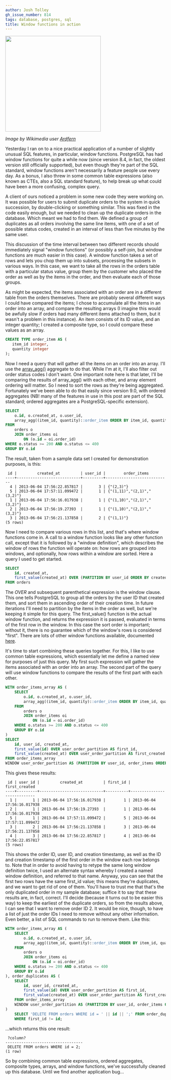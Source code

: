 ```yaml
---
author: Josh Tolley
gh_issue_number: 814
tags: database, postgres, sql
title: Window functions in action
---
```




<a href="https://commons.wikimedia.org/wiki/File:Window_boxes,_Derry,_August_2009.JPG" imageanchor="1"><img border="0" src="/blog/2013/06/05/window-functions-in-action/image-0.jpeg" width="300"/></a>

*Image by Wikimedia user [Ardfern](https://commons.wikimedia.org/wiki/User:Ardfern)*

Yesterday I ran on to a nice practical application of a number of slightly unusual SQL features, in particular, window functions. PostgreSQL has had window functions for quite a while now (since version 8.4, in fact, the oldest version still officially supported), but even though they're part of the SQL standard, window functions aren't necessarily a feature people use every day. As a bonus, I also threw in some common table expressions (also known as CTEs, also a SQL standard feature), to help break up what could have been a more confusing, complex query.

A client of ours noticed a problem in some new code they were working on. It was possible for users to submit duplicate orders to the system in quick succession, by double-clicking or something similar. This was fixed in the code easily enough, but we needed to clean up the duplicate orders in the database. Which meant we had to find them. We defined a group of duplicates as all orders involving the same line items, with one of a set of possible status codes, created in an interval of less than five minutes by the same user.

This discussion of the time interval between two different records should immediately signal "window functions" (or possibly a self-join, but window functions are much easier in this case). A window function takes a set of rows and lets you chop them up into subsets, processing the subsets in various ways. In this case, we want to take all the rows in the orders table with a particular status value, group them by the customer who placed the order as well as by the items in the order, and then evaluate each of those groups.

As might be expected, the items associated with an order are in a different table from the orders themselves. There are probably several different ways I could have compared the items; I chose to accumulate all the items in an order into an array, and compare the resulting arrays (I imagine this would be awfully slow if orders had many different items attached to them, but it wasn't a problem in this instance). An item consists of its ID value, and an integer quantity; I created a composite type, so I could compare these values as an array.

```sql
CREATE TYPE order_item AS (
   item_id integer,
   quantity integer
);
```

Now I need a query that will gather all the items on an order into an array. I'll use the [array_agg()](http://www.postgresql.org/docs/9.1/static/functions-aggregate.html) aggregate to do that. While I'm at it, I'll also filter out order status codes I don't want. One important note here is that later, I'll be comparing the results of array_agg() with each other, and array element ordering will matter. So I need to sort the rows as they're being aggregated. Fortunately we've been able to do that easily since version 9.0, with ordered aggregates (NB! many of the features in use in this post are part of the SQL standard; ordered aggregates are a PostgreSQL-specific extension).

```sql
SELECT
    o.id, o.created_at, o.user_id,
    array_agg((item_id, quantity)::order_item ORDER BY item_id, quantity) AS order_items
FROM
    orders o
    JOIN order_items oi
        ON (o.id = oi.order_id)
WHERE o.status >= 200 AND o.status <= 400
GROUP BY o.id
```

The result, taken from a sample data set I created for demonstration purposes, is this:

```nohighlight
 id |         created_at         | user_id |        order_items         
----+----------------------------+---------+----------------------------
  4 | 2013-06-04 17:56:22.857817 |       3 | {"(2,3)"}
  5 | 2013-06-04 17:57:11.099472 |       1 | {"(1,11)","(2,1)","(3,2)"}
  1 | 2013-06-04 17:56:16.017938 |       1 | {"(1,10)","(2,1)","(3,2)"}
  2 | 2013-06-04 17:56:19.27393  |       1 | {"(1,10)","(2,1)","(3,2)"}
  3 | 2013-06-04 17:56:21.137858 |       2 | {"(1,1)"}
(5 rows)
```

Now I need to compare various rows in this list, and that's where window functions come in. A call to a window function looks like any other function call, except that it is followed by a "window definition", which describes the window of rows the function will operate on: how rows are grouped into windows, and optionally, how rows within a window are sorted. Here a query I used to get started.

```sql
SELECT
    id, created_at,
    first_value(created_at) OVER (PARTITION BY user_id ORDER BY created_at)
FROM orders
```

The *OVER* and subsequent parenthetical expression is the window clause. This one tells PostgreSQL to group all the orders by the user ID that created them, and sort them in ascending order of their creation time. In future iterations I'll need to partition by the items in the order as well, but we're keeping it simple for this query. The first_value() function is the actual window function, and returns the expression it is passed, evaluated in terms of the first row in the window. In this case the sort order is important; without it, there is no guarantee which of the window's rows is considered "first". There are lots of other window functions available, documented [here](http://www.postgresql.org/docs/9.2/static/functions-window.html).

It's time to start combining these queries together. For this, I like to use common table expressions, which essentially let me define a named view for purposes of just this query. My first such expression will gather the items associated with an order into an array. The second part of the query will use window functions to compare the results of the first part with each other.

```sql
WITH order_items_array AS (
    SELECT
        o.id, o.created_at, o.user_id,
        array_agg((item_id, quantity)::order_item ORDER BY item_id, quantity) AS order_items
    FROM
        orders o
        JOIN order_items oi
            ON (o.id = oi.order_id)
    WHERE o.status >= 200 AND o.status <= 400
    GROUP BY o.id
)
SELECT
    id, user_id, created_at,
    first_value(id) OVER user_order_partition AS first_id,
    first_value(created_at) OVER user_order_partition AS first_created
FROM order_items_array
WINDOW user_order_partition AS (PARTITION BY user_id, order_items ORDER BY created_at);
```

This gives these results:

```nohighlight
 id | user_id |         created_at         | first_id |       first_created        
----+---------+----------------------------+----------+----------------------------
  1 |       1 | 2013-06-04 17:56:16.017938 |        1 | 2013-06-04 17:56:16.017938
  2 |       1 | 2013-06-04 17:56:19.27393  |        1 | 2013-06-04 17:56:16.017938
  5 |       1 | 2013-06-04 17:57:11.099472 |        5 | 2013-06-04 17:57:11.099472
  3 |       2 | 2013-06-04 17:56:21.137858 |        3 | 2013-06-04 17:56:21.137858
  4 |       3 | 2013-06-04 17:56:22.857817 |        4 | 2013-06-04 17:56:22.857817
(5 rows)
```

This shows the order ID, user ID, and creation timestamp, as well as the ID and creation timestamp of the first order in the window each row belongs to. Note that in order to avoid having to retype the same long window definition twice, I used an alternate syntax whereby I created a named window definition, and referred to that name. Anyway, you can see that the first two rows have the same first_id value; this means they're duplicates, and we want to get rid of one of them. You'll have to trust me that that's the only duplicated order in my sample database; suffice it to say that these results are, in fact, correct. I'll decide (because it turns out to be easier this way) to keep the earliest of the duplicate orders, so from the results above, I can see that I want to remove order ID 2. It would be nice, though, to have a list of just the order IDs I need to remove without any other information. Even better, a list of SQL commands to run to remove them. Like this:

```sql
WITH order_items_array AS (
    SELECT
        o.id, o.created_at, o.user_id,
        array_agg((item_id, quantity)::order_item ORDER BY item_id, quantity) AS order_items
    FROM
        orders o
        JOIN order_items oi
            ON (o.id = oi.order_id)
    WHERE o.status >= 200 AND o.status <= 400
    GROUP BY o.id
), order_duplicates AS (
    SELECT
        id, user_id, created_at,
        first_value(id) OVER user_order_partition AS first_id,
        first_value(created_at) OVER user_order_partition AS first_created
    FROM order_items_array
    WINDOW user_order_partition AS (PARTITION BY user_id, order_items ORDER BY created_at)
)
    SELECT 'DELETE FROM orders WHERE id = ' || id || ';' FROM order_duplicates
    WHERE first_id != id;
```

...which returns this one result:

```nohighlight
 ?column?
----------------------------------
 DELETE FROM orders WHERE id = 2;
(1 row)
```

So by combining common table expressions, ordered aggregates, composite types, arrays, and window functions, we've successfully cleaned up this database. Until we find another application bug...


